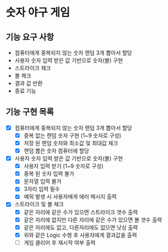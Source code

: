 # 숫자 야구 게임
## 기능 요구 사항
- 컴퓨터에게 중복되지 않는 숫자 랜덤 3개 뽑아서 할당
- 사용자 숫자 입력 받은 값 기반으로 숫자(볼) 구현
- 스트라이크 체크
- 볼 체크
- 결과 값 반환
- 종료 기능

## 기능 구현 목록
- [x] 컴퓨터에게 중복되지 않는 숫자 랜덤 3개 뽑아서 할당
    - [x] 중복 없는 랜덤 숫자 구현 (1~9 숫자로 구성)
    - [x] 저장 된 랜덤 숫자와 최소값 및 최대값 체크
    - [x] 랜덤 뽑은 숫자 컴퓨터에 할당

- [x] 사용자 숫자 입력 받은 값 기반으로 숫자(볼) 구현
    - [x] 사용자 입력 받기 (1~9 숫자로 구성)
    - [x] 중복 된 숫자 입력 불가
    - [x] 문자열 입력 불가
    - [x] 3자리 입력 필수
    - [x] 예외 발생 시 사용자에게 에러 메시지 출력
    
- [x] 스트라이크 및 볼 체크
    - [x] 같은 자리에 같은 수가 있으면 스트라이크 갯수 출력 
    - [x] 같은 자리에 없지만 다른 자리에 같은 수가 있으면 볼 갯수 출력
    - [x] 같은 자리에도 없고, 다른자리에도 없으면 낫싱 출력
    - [X] 위와 같은 Logic 수행 후 사용자에게 결과값을 출력
    - [ ] 게임 클리어 후 재시작 여부 출력
